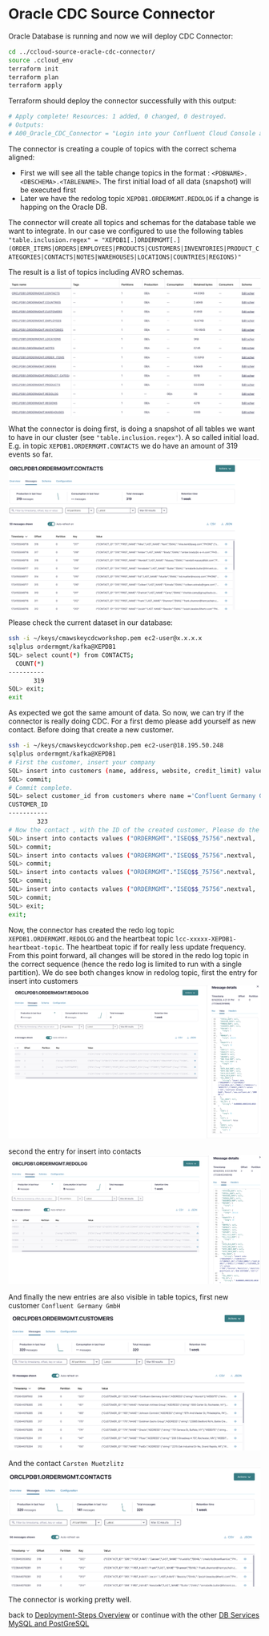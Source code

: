 # Oracle CDC Source Connector

Oracle Database is running and now we will deploy CDC Connector:

   
```bash
cd ../ccloud-source-oracle-cdc-connector/
source .ccloud_env 
terraform init
terraform plan
terraform apply
```

Terraform should deploy the connector successfully with this output:

```bash
# Apply complete! Resources: 1 added, 0 changed, 0 destroyed.
# Outputs:
# A00_Oracle_CDC_Connector = "Login into your Confluent Cloud Console and check in your cluster if Oracle CDC Source Connector is running"
``` 

The connector is creating a couple of topics with the correct schema aligned:

* First we will see all the table change topics in the format : `<PDBNAME>.<DBSCHEMA>.<TABLENAME>`. The first initial load of all data (snapshot) will be executed first
* Later we have the redolog topic `XEPDB1.ORDERMGMT.REDOLOG` if a change is happing on the Oracle DB.

The connector will create all topics and schemas for the database table we want to integrate. In our case we configured to use the following tables
`"table.inclusion.regex" = "XEPDB1[.]ORDERMGMT[.](ORDER_ITEMS|ORDERS|EMPLOYEES|PRODUCTS|CUSTOMERS|INVENTORIES|PRODUCT_CATEGORIES|CONTACTS|NOTES|WAREHOUSES|LOCATIONS|COUNTRIES|REGIONS)"`

The result is a list of topics including AVRO schemas.
![CDC TOPICS](img/cdc_topics.png)

What the connector is doing first, is doing a snapshot of all tables we want to have in our cluster (see `"table.inclusion.regex"`). A so called initial load.
E.g. in topic `XEPDB1.ORDERMGMT.CONTACTS` we do have an amount of 319 events so far.
![contact TOPIC](img/topic_contact_319.png)

Please check the current dataset in our database:

```bash
ssh -i ~/keys/cmawskeycdcworkshop.pem ec2-user@x.x.x.x
sqlplus ordermgmt/kafka@XEPDB1
SQL> select count(*) from CONTACTS;
  COUNT(*)
----------
       319
SQL> exit;
exit      
```

As expected we got the same amount of data. So now, we can try if the connector is really doing CDC. 
For a first demo please add yourself as new contact. Before doing that create a new customer.

```bash
ssh -i ~/keys/cmawskeycdcworkshop.pem ec2-user@18.195.50.248
sqlplus ordermgmt/kafka@XEPDB1
# First the customer, insert your company
SQL> insert into customers (name, address, website, credit_limit) values ('Confluent Germany GmbH', 'Munich', 'www.confluent.de', 100000);
SQL> commit;
# Commit complete.
SQL> select customer_id from customers where name ='Confluent Germany GmbH';
CUSTOMER_ID
-----------
        323
# Now the contact , with the ID of the created customer, Please do the insert more than one time , e.g. 4 time. We will do a de-duplication later.    
SQL> insert into contacts values ("ORDERMGMT"."ISEQ$$_75756".nextval, 'Carsten', 'Muetzlitz', 'cmutzlitz@confluent.io', '030 43579888',323 );
SQL> commit;
SQL> insert into contacts values ("ORDERMGMT"."ISEQ$$_75756".nextval, 'Carsten', 'Muetzlitz', 'cmutzlitz@confluent.io', '030 43579888',323 );
SQL> commit;
SQL> insert into contacts values ("ORDERMGMT"."ISEQ$$_75756".nextval, 'Carsten', 'Muetzlitz', 'cmutzlitz@confluent.io', '030 43579888',323 );
SQL> commit;
SQL> insert into contacts values ("ORDERMGMT"."ISEQ$$_75756".nextval, 'Carsten', 'Muetzlitz', 'cmutzlitz@confluent.io', '030 43579888',323 );
SQL> commit;
SQL> exit;
exit;
```

Now, the connector has created the redo log topic `XEPDB1.ORDERMGMT.REDOLOG` and the heartbeat topic `lcc-xxxxx-XEPDB1-heartbeat-topic`. The heartbeat topic if for really less update frequency. From this point forward, all changes will be stored in the redo log topic in the correct sequence (hence the redo log is limited to run with a single partition).
We do see both changes know in redolog topic, first the entry for insert into customers
![ REDOLOG TOPIC customers](img/customerentry_redolog_topic.png)

second the entry for insert into contacts
![ REDOLOG TOPIC contacts](img/contactsentry_redolog_topic.png)

And finally the new entries are also visible in table topics, first new customer `Confluent Germany GmbH`
![ TOPIC topic customers](img/customer_topic.png)

And the contact `Carsten Muetzlitz`
![ TOPIC topic contacts](img/contacts_topic.png)

The connector is working pretty well.

back to [Deployment-Steps Overview](../README.MD) or continue with the other [DB Services MySQL and PostGreSQL](../mysql_postgres/Readme.md )
